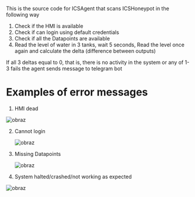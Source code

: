 This is the source code for ICSAgent that scans ICSHoneypot in the following way

1. Check if the HMI is available
2. Check if can login using default credentials
3. Check if all the Datapoints are available
4. Read the level of water in 3 tanks, wait 5 seconds, Read the level once again and calculate the delta (difference between outputs)

If all 3 deltas equal to 0, that is, there is no activity in the system or any of 1-3 fails the agent sends message to telegram bot

# Examples of error messages

1. HMI dead

   
  ![obraz](https://github.com/user-attachments/assets/6aa07276-88f4-470b-9ae0-f9c08517fb15)

  
2. Cannot login

   
   ![obraz](https://github.com/user-attachments/assets/4d3ed4ba-c20d-41a1-9ab1-4a3cc014a428)
   
3. Missing Datapoints

   
   ![obraz](https://github.com/user-attachments/assets/63c9dcde-d78c-4144-a323-c3a083cbf48b)
   
4. System halted/crashed/not working as expected

   
 ![obraz](https://github.com/user-attachments/assets/d1675991-7f21-4e5e-b990-83b2525d0b1f)





  
